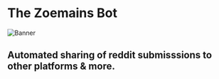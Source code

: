 # The Zoemains Bot
![Banner](https://i.imgur.com/NiXCe7Q.jpg)

## Automated sharing of reddit submisssions to other platforms & more.
